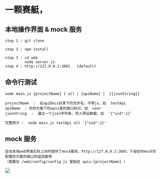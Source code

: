 # 一颗赛艇，

## 本地操作界面 & mock 服务
    step 1 : git clone
 
    step 2 : npm install

    step 3 : cd web
             node server.js
    step 4 : http://127.0.0.1:3001   (default)
    
## 命令行测试

    node main.js {projectName} [ all | {apiName} ]  [{jsonString}]
    
    projectName  :  在apiDocs目录下的文件名，不带js，如  testApi
    apiName  : 你的方案下的apis里的接口标识，如  user
    jsonString  :  通过一个json字符串，传入预设数据，如  '{"uid":1}'
    
    完整例子 :  node main.js testApi all '{"uid":1}'
    
## mock 服务

    启动本地web界面实际上同时提供了mock服务，http://127.0.0.1:3001 下会给你mock你配置的方案的接口的返回案例
    （需要在 /web/config/config.js 里制定 apis:{projectName} ）
    
![](http://log.fyscu.com/usr/uploads/2016/04/1049222048.png)